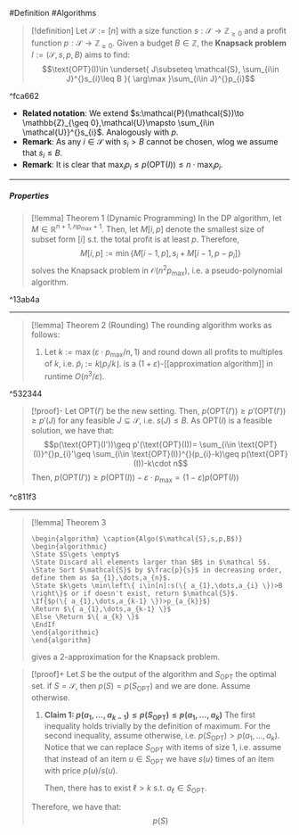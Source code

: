 #Definition #Algorithms 

> [!definition]
> Let $\mathcal{S}:=[n]$ with a size function $s:\mathcal{S}\to \mathbb{Z}_{\geq0}$ and a profit function $p:\mathcal{S}\to \mathbb{Z}_{\geq 0}$. Given a budget $B\in \mathbb{Z}$, the **Knapsack problem** $I:=(\mathcal{S},s,p,B)$ aims to find: $$\text{OPT}(I)\in \underset{ J\subseteq \mathcal{S}, \sum_{i\in J}^{}s_{i}\leq B }{ \arg\max }\sum_{i\in J}^{}p_{i}$$

^fca662
- **Related notation**: We extend $s:\mathcal{P}(\mathcal{S})\to \mathbb{Z}_{\geq 0},\mathcal{U}\mapsto \sum_{i\in \mathcal{U}}^{}s_{i}$. Analogously with $p$. 
- **Remark**: As any $i\in \mathcal{S}$ with $s_{i}>B$ cannot be chosen, wlog we assume that $s_{i}\leq B$.  
- **Remark**: It is clear that $\max_{i}p_{i}\leq p(\text{OPT}(I))\leq n\cdot \max_{i}p_{i}$. 
---
##### Properties
> [!lemma] Theorem 1 (Dynamic Programming)
> In the DP algorithm, let $M\in \mathbb{R}^{n+1,np_{\max}+1}$. Then, let $M[i,p]$ denote the smallest size of subset form $[i]$ s.t. the total profit is at least $p$. Therefore,$$M[i,p]:=\min\{ M[i-1,p],s_{i}+M[i-1,p-p_{i}] \}$$solves the Knapsack problem in $\mathcal{O}(n^2p_{\max})$, i.e. a pseudo-polynomial algorithm.
> 

^13ab4a

---
> [!lemma] Theorem 2 (Rounding)
> The rounding algorithm works as follows:
> 1. Let $k:=\max(\varepsilon \cdot p_{\max} / n,1)$ and round down all profits to multiples of $k$, i.e. $\tilde{p}_{i}:=k \left\lfloor p_{i} / k\right\rfloor$.
> is a $(1+\varepsilon)$-[[approximation algorithm]] in runtime $O(n^3 / \varepsilon)$.

^532344

> [!proof]-
> Let $\text{OPT}(I')$ be the new setting. Then, $p(\text{OPT}(I'))\geq p'(\text{OPT}(I'))\geq p'(J)$ for any feasible $J\subseteq \mathcal{S}$, i.e. $s(J)\leq B$. As $\text{OPT}(I)$ is a feasible solution, we have that: $$p(\text{OPT}(I'))\geq p'(\text{OPT}(I))= \sum_{i\in \text{OPT}(I)}^{}p_{i}'\geq \sum_{i\in \text{OPT}(I)}^{}(p_{i}-k)\geq p(\text{OPT}(I))-k\cdot n$$Then, $p(\text{OPT}(I'))\geq p(\text{OPT}(I))-\varepsilon \cdot p_{\max}=(1-\varepsilon)p(\text{OPT}(I))$

^c811f3

---
> [!lemma] Theorem 3
>    ```pseudo
>    \begin{algorithm} \caption{Algo($\mathcal{S},s,p,B$)} 
>    \begin{algorithmic}
>    \State $S\gets \empty$
>    \State Discard all elements larger than $B$ in $\mathcal S$. 
>    \State Sort $\mathcal{S}$ by $\frac{p}{s}$ in decreasing order, define them as $a_{1},\dots,a_{n}$.
>    \State $k\gets \min\left\{ i\in[n]:s(\{ a_{1},\dots,a_{i} \})>B \right\}$ or if doesn't exist, return $\mathcal{S}$.
>    \If{$p(\{ a_{1},\dots,a_{k-1} \})>p_{a_{k}}$}
>    \Return $\{ a_{1},\dots,a_{k-1} \}$
>    \Else \Return $\{ a_{k} \}$
>    \EndIf
>    \end{algorithmic}
>    \end{algorithm}
>    ```
>    gives a $2$-approximation for the Knapsack problem.

> [!proof]+
> Let $S$ be the output of the algorithm and $S_{\text{OPT}}$ the optimal set. if $S=\mathcal{S}$, then $p(S)=p(S_{\text{OPT}})$ and we are done. Assume otherwise. 
> 1. **Claim 1: $p(a_{1},\dots,a_{k-1})\leq p(S_{\text{OPT}})\leq p(a_{1},\dots,a_{k})$**
>    The first inequality holds trivially by the definition of maximum. For the second inequality,  assume otherwise, i.e. $p(S_{\text{OPT}})>p(a_{1},\dots,a_{k})$. Notice that we can replace $S_{\text{OPT}}$ with items of size 1, i.e. assume that instead of an item $u\in S_{\text{OPT}}$ we have $s(u)$ times of an item with price $p(u) / s(u)$. 
>    
>    Then, there has to exist $\ell > k$ s.t. $a_{\ell}\in S_{\text{OPT}}$. 
> 
> Therefore, we have that: $$p(S)$$